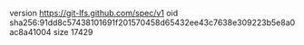 version https://git-lfs.github.com/spec/v1
oid sha256:91dd8c57438101691f201570458d65432ee43c7638e309223b5e8a0ac8a41004
size 17429
